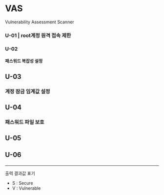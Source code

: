 # VAS
Vulnerability Assessment Scanner

### U-01 | root계정 원격 접속 제한

### U-02
#### 패스워드 복잡성 설정

## U-03
### 계정 잠금 임계값 설정

## U-04
### 패스워드 파일 보호 

## U-05
### 

## U-06 
### 

<hr/>

출력 결과값 표기 
- S : Secure
- V : Vulnerable
